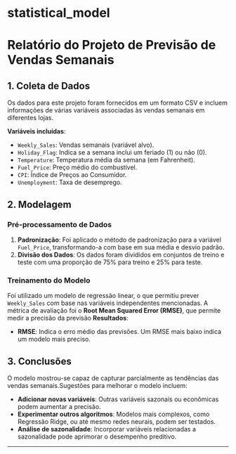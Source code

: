 # statistical_model

# Relatório do Projeto de Previsão de Vendas Semanais

## 1. Coleta de Dados

Os dados para este projeto foram fornecidos em um formato CSV e incluem informações de várias variáveis associadas às vendas semanais em diferentes lojas.

**Variáveis incluídas**:

- `Weekly_Sales`: Vendas semanais (variável alvo).
- `Holiday_Flag`: Indica se a semana inclui um feriado (1) ou não (0).
- `Temperature`: Temperatura média da semana (em Fahrenheit).
- `Fuel_Price`: Preço médio do combustível.
- `CPI`: Índice de Preços ao Consumidor.
- `Unemployment`: Taxa de desemprego.

## 2. Modelagem

### Pré-processamento de Dados

1. **Padronização**: Foi aplicado o método de padronização para a variável `Fuel_Price`, transformando-a com base em sua média e desvio padrão.
2. **Divisão dos Dados**: Os dados foram divididos em conjuntos de treino e teste com uma proporção de 75% para treino e 25% para teste.

### Treinamento do Modelo

Foi utilizado um modelo de regressão linear, o que permitiu prever `Weekly_Sales` com base nas variáveis independentes mencionadas. A métrica de avaliação foi o **Root Mean Squared Error (RMSE)**, que permite medir a precisão da previsão
**Resultados**:

- **RMSE**: Indica o erro médio das previsões. Um RMSE mais baixo indica um modelo mais preciso.

## 3. Conclusões

O modelo mostrou-se capaz de capturar parcialmente as tendências das vendas semanais.Sugestões para melhorar o modelo incluem:

- **Adicionar novas variáveis**: Outras variáveis sazonais ou econômicas podem aumentar a precisão.
- **Experimentar outros algoritmos**: Modelos mais complexos, como Regressão Ridge, ou até mesmo redes neurais, podem ser testados.
- **Análise de sazonalidade**: Incorporar variáveis relacionadas a sazonalidade pode aprimorar o desempenho preditivo.

---

